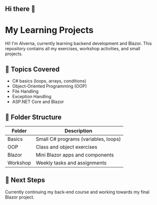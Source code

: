## Hi there 👋

# My Learning Projects

Hi! I'm Alverna, currently learning backend development and Blazor.
This repository contains all my exercises, workshop activities, and small projects.

## 🧠 Topics Covered
- C# basics (loops, arrays, conditions)
- Object-Oriented Programming (OOP)
- File Handling
- Exception Handling
- ASP.NET Core and Blazor

## 📁 Folder Structure
| Folder | Description |
|---------|-------------|
| Basics | Small C# programs (variables, loops) |
| OOP | Class and object exercises |
| Blazor | Mini Blazor apps and components |
| Workshop | Weekly tasks and assignments |

## 🚀 Next Steps
Currently continuing my back-end course and working towards my final Blazor project.


